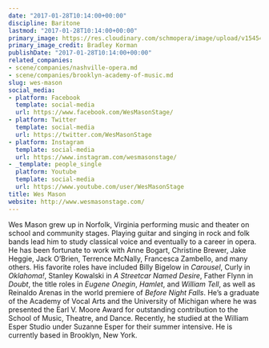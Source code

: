 ```yaml
---
date: "2017-01-28T10:14:00+00:00"
discipline: Baritone
lastmod: "2017-01-28T10:14:00+00:00"
primary_image: https://res.cloudinary.com/schmopera/image/upload/v1545409169/media/webhook-uploads/1485598308165/2017-01-28---Wes-Mason.jpg.jpg
primary_image_credit: Bradley Korman
publishDate: "2017-01-28T10:14:00+00:00"
related_companies:
- scene/companies/nashville-opera.md
- scene/companies/brooklyn-academy-of-music.md
slug: wes-mason
social_media:
- platform: Facebook
  template: social-media
  url: https://www.facebook.com/WesMasonStage/
- platform: Twitter
  template: social-media
  url: https://twitter.com/WesMasonStage
- platform: Instagram
  template: social-media
  url: https://www.instagram.com/wesmasonstage/
- _template: people_single
  platform: Youtube
  template: social-media
  url: https://www.youtube.com/user/WesMasonStage
title: Wes Mason
website: http://www.wesmasonstage.com/
---
```


Wes Mason grew up in Norfolk, Virginia performing music and theater on school and community stages. Playing guitar and singing in rock and folk bands lead him to study classical voice and eventually to a career in opera. He has been fortunate to work with Anne Bogart, Christine Brewer, Jake Heggie, Jack O’Brien, Terrence McNally, Francesca Zambello, and many others. His favorite roles have included Billy Bigelow in *Carousel*, Curly in *Oklahoma!*, Stanley Kowalski in *A Streetcar Named Desire*, Father Flynn in *Doubt*, the title roles in *Eugene Onegin*, *Hamlet*, and *William Tell*, as well as Reinaldo Arenas in the world premiere of *Before Night Falls*. He’s a graduate of the Academy of Vocal Arts and the University of Michigan where he was presented the Earl V. Moore Award for outstanding contribution to the School of Music, Theatre, and Dance. Recently, he studied at the William Esper Studio under Suzanne Esper for their summer intensive. He is currently based in Brooklyn, New York.
